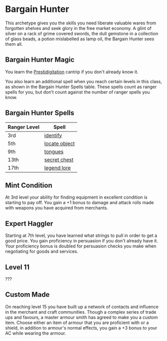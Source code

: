 Bargain Hunter
==============

This archetype gives you the skills you need liberate valuable wares from
forgotten shelves and seek glory in the free market economy.  A glint of
silver on a rack of grime covered swords, the dull gemstone in a collection of
glass beads, a potion mislabelled as lamp oil, the Bargain Hunter sees them
all.

Bargain Hunter Magic
--------------------

You learn the
[Prestidigitation](https://www.dndbeyond.com/spells/prestidigitation) cantrip
if you don't already know it. 

You also learn an additional spell when you reach certain levels in this
class, as shown in the Bargain Hunter Spells table. These spells count as
ranger spells for you, but don’t count against the number of ranger spells you
know.

Bargain Hunter Spells
---------------------

Ranger Level | Spell
-------------|--------
3rd 	     | [identify](https://www.dndbeyond.com/spells/identify)
5th 	     | [locate object](https://www.dndbeyond.com/spells/locate-object)
9th 	     | [tongues](https://www.dndbeyond.com/spells/tongues)
13th 	     | [secret chest](https://www.dndbeyond.com/spells/secret-chest)
17th 	     | [legend lore](https://www.dndbeyond.com/spells/legend-lore)

Mint Condition
--------------

At 3rd level your ability for finding equipment in excellent condition is
starting to pay off. You gain a +1 bonus to damage and attack rolls made with
weapons you have acquired from merchants.

Expert Haggler
--------------

Starting at 7th level, you have learned what strings to pull in order to get a
good price. You gain proficiency in persuasion if you don't already have it.
Your proficiency bonus is doubled for persuasion checks you make when
negotiating for goods and services.

Level 11
--------
???

Custom Made
-----------

On reaching level 15 you have built up a network of contacts and influence in
the merchant and craft communities. Though a complex series of trade ups and
favours, a master armour smith has agreed to make you a custom item. Choose
either an item of armour that you are proficient with or a shield, in addition
to armour's normal effects, you gain a +3 bonus to your AC while wearing the
armour.

